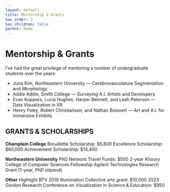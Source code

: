 ```yaml
---
layout: default
title: Mentorship & Grants
nav_order: 3
has_children: false
parent: Home
---
```

# Mentorship & Grants

I’ve had the great privilege of mentoring a number of undergraduate students over the years:

- Juna Kim, Northeastern University — Cerebrovasculature Segmentation and Morphology
- Addie Addie, Smith College — Surveying A.I. Artists and Developers
- Evan Koppers, Lucia Hughes, Harper Bennett, and Leah Peterson — Data Visualization in XR
- Henry Foley, Robert Christianson, and Nathan Boisvert — Art and A.I. for Immersive Exhibits

## GRANTS & SCHOLARSHIPS

__Champlain College__
Brouillette Scholarship: $5,600
Excellence Scholarship: $60,000
Achievement Scholarship: $14,400

__Northeastern University__
PhD Network Travel Funds: $500
2-year Khoury College of Computer Sciences Fellowship
Agilent Technologies Research Grant (1-year, PhD stipend)

__Other__
Highlight BTV 2019 Illumination Collective arts grant: $10,000
2023 Gordon Research Conference on Visualization in Science & Education: $950
